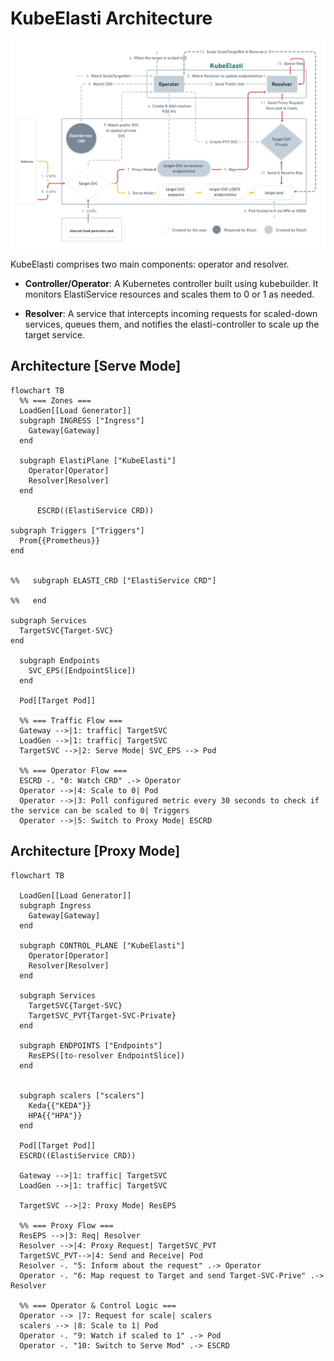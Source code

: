 # KubeElasti Architecture

<img src="../../images/hld.png" alt="Unified Architecture of KubeElasti" >

KubeElasti comprises two main components: operator and resolver.

- **Controller/Operator**: A Kubernetes controller built using kubebuilder. It monitors ElastiService resources and scales them to 0 or 1 as needed.

- **Resolver**: A service that intercepts incoming requests for scaled-down services, queues them, and notifies the elasti-controller to scale up the target service.




## Architecture [Serve Mode]

```mermaid
flowchart TB
  %% === Zones ===
  LoadGen[[Load Generator]]
  subgraph INGRESS ["Ingress"]
    Gateway[Gateway]
  end

  subgraph ElastiPlane ["KubeElasti"]
    Operator[Operator]
    Resolver[Resolver]
  end
  
      ESCRD((ElastiService CRD))

subgraph Triggers ["Triggers"]
  Prom{{Prometheus}}
end


%%   subgraph ELASTI_CRD ["ElastiService CRD"]
    
%%   end

subgraph Services
  TargetSVC{Target-SVC}
end

  subgraph Endpoints
    SVC_EPS([EndpointSlice])
  end

  Pod[[Target Pod]]

  %% === Traffic Flow ===
  Gateway -->|1: traffic| TargetSVC
  LoadGen -->|1: traffic| TargetSVC
  TargetSVC -->|2: Serve Mode| SVC_EPS --> Pod

  %% === Operator Flow ===
  ESCRD -. "0: Watch CRD" .-> Operator
  Operator -->|4: Scale to 0| Pod
  Operator -->|3: Poll configured metric every 30 seconds to check if the service can be scaled to 0| Triggers
  Operator -->|5: Switch to Proxy Mode| ESCRD
```

## Architecture [Proxy Mode]
```mermaid
flowchart TB

  LoadGen[[Load Generator]]
  subgraph Ingress
    Gateway[Gateway]
  end

  subgraph CONTROL_PLANE ["KubeElasti"]
    Operator[Operator]
    Resolver[Resolver]
  end

  subgraph Services
    TargetSVC{Target-SVC}
    TargetSVC_PVT{Target-SVC-Private}
  end

  subgraph ENDPOINTS ["Endpoints"]
    ResEPS([to-resolver EndpointSlice])
  end


  subgraph scalers ["scalers"]
    Keda{{"KEDA"}}
    HPA{{"HPA"}}
  end

  Pod[[Target Pod]]
  ESCRD((ElastiService CRD))

  Gateway -->|1: traffic| TargetSVC
  LoadGen -->|1: traffic| TargetSVC

  TargetSVC -->|2: Proxy Mode| ResEPS 

  %% === Proxy Flow ===
  ResEPS -->|3: Req| Resolver
  Resolver -->|4: Proxy Request| TargetSVC_PVT 
  TargetSVC_PVT-->|4: Send and Receive| Pod
  Resolver -. "5: Inform about the request" .-> Operator
  Operator -. "6: Map request to Target and send Target-SVC-Prive" .-> Resolver

  %% === Operator & Control Logic ===
  Operator --> |7: Request for scale| scalers
  scalers --> |8: Scale to 1| Pod
  Operator -. "9: Watch if scaled to 1" .-> Pod
  Operator -. "10: Switch to Serve Mod" .-> ESCRD
```



<!-- graph LR

  subgraph dependencies ["dependencies"]
    Prom{{"Prometheus <br><br> Used as a trigger for scale-to-zero"}}
    Keda{{"KEDA <br><br> Used as a scaler"}}
    HPA{{"HPA <br><br> Used as a scaler"}}
  end


  subgraph services ["Services & EndpointSlice"]
    TargetSVC_PVT{Target‑SVC<br><br>Private service created by Operator to send traffic to Target Pod}
     ResEPS([target-SVC-to-resolver<br><br>endpointSlice created by Operator to point traffic from Target Service to Resolver.])
  end

    subgraph CONTROL_PLANE ["KubeElasti"]
    Operator["Operator <br><br> A Kubernetes controller built using kubebuilder. It monitors ElastiService resources and scales them to 0 or 1 as needed."]
    Resolver["Resolver <br><br> A service that intercepts incoming requests for scaled-down services, queues them, and notifies the elasti-controller to scale up the target service."] 
    ESCRD((ElastiService<br>CRD Created to make Target serverless))
  end -->

